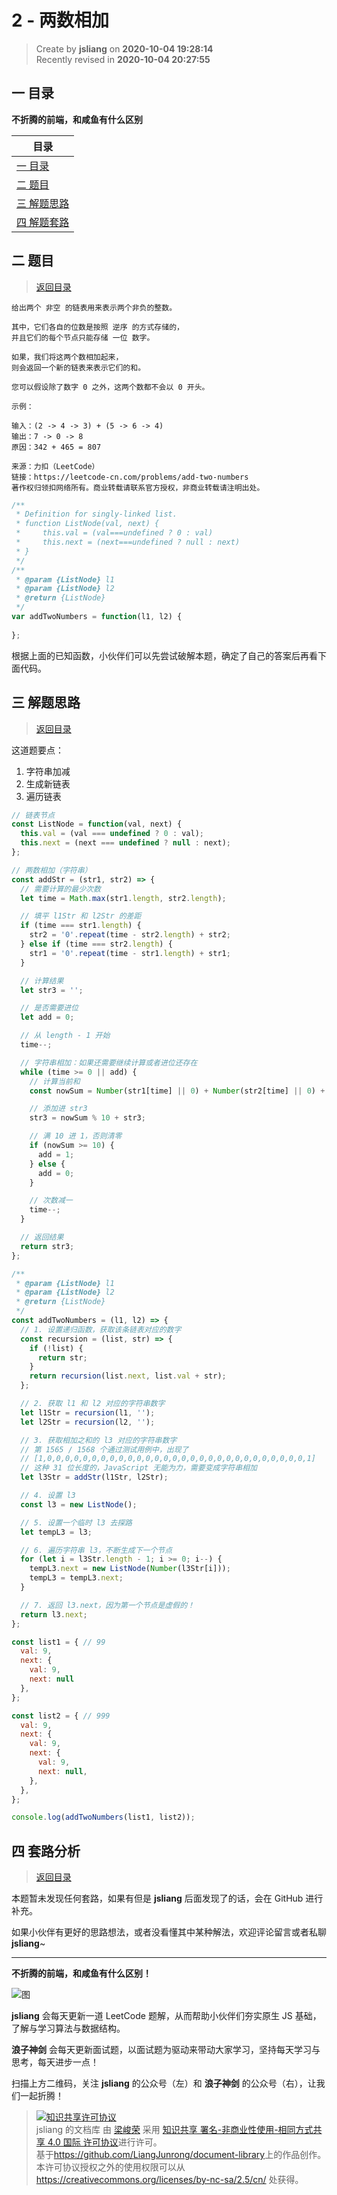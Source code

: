 2 - 两数相加
===

> Create by **jsliang** on **2020-10-04 19:28:14**  
> Recently revised in **2020-10-04 20:27:55**

<!-- 目录开始 -->
## <a name="chapter-one" id="chapter-one"></a>一 目录

**不折腾的前端，和咸鱼有什么区别**

| 目录 |
| --- |
| [一 目录](#chapter-one) |
| <a name="catalog-chapter-two" id="catalog-chapter-two"></a>[二 题目](#chapter-two) |
| <a name="catalog-chapter-three" id="catalog-chapter-three"></a>[三 解题思路](#chapter-three) |
| <a name="catalog-chapter-four" id="catalog-chapter-four"></a>[四 解题套路](#chapter-four) |
<!-- 目录结束 -->

## <a name="chapter-two" id="chapter-two"></a>二 题目

> [返回目录](#chapter-one)

```
给出两个 非空 的链表用来表示两个非负的整数。

其中，它们各自的位数是按照 逆序 的方式存储的，
并且它们的每个节点只能存储 一位 数字。

如果，我们将这两个数相加起来，
则会返回一个新的链表来表示它们的和。

您可以假设除了数字 0 之外，这两个数都不会以 0 开头。

示例：

输入：(2 -> 4 -> 3) + (5 -> 6 -> 4)
输出：7 -> 0 -> 8
原因：342 + 465 = 807

来源：力扣（LeetCode）
链接：https://leetcode-cn.com/problems/add-two-numbers
著作权归领扣网络所有。商业转载请联系官方授权，非商业转载请注明出处。
```

```js
/**
 * Definition for singly-linked list.
 * function ListNode(val, next) {
 *     this.val = (val===undefined ? 0 : val)
 *     this.next = (next===undefined ? null : next)
 * }
 */
/**
 * @param {ListNode} l1
 * @param {ListNode} l2
 * @return {ListNode}
 */
var addTwoNumbers = function(l1, l2) {
    
};
```

根据上面的已知函数，小伙伴们可以先尝试破解本题，确定了自己的答案后再看下面代码。

## <a name="chapter-three" id="chapter-three"></a>三 解题思路

> [返回目录](#chapter-one)

这道题要点：

1. 字符串加减
2. 生成新链表
3. 遍历链表

```js
// 链表节点
const ListNode = function(val, next) {
  this.val = (val === undefined ? 0 : val);
  this.next = (next === undefined ? null : next);
};

// 两数相加（字符串）
const addStr = (str1, str2) => {
  // 需要计算的最少次数
  let time = Math.max(str1.length, str2.length);

  // 填平 l1Str 和 l2Str 的差距
  if (time === str1.length) {
    str2 = '0'.repeat(time - str2.length) + str2;
  } else if (time === str2.length) {
    str1 = '0'.repeat(time - str1.length) + str1;
  }

  // 计算结果
  let str3 = '';

  // 是否需要进位
  let add = 0;

  // 从 length - 1 开始
  time--;

  // 字符串相加：如果还需要继续计算或者进位还存在
  while (time >= 0 || add) {
    // 计算当前和
    const nowSum = Number(str1[time] || 0) + Number(str2[time] || 0) + add;

    // 添加进 str3
    str3 = nowSum % 10 + str3;

    // 满 10 进 1，否则清零
    if (nowSum >= 10) {
      add = 1;
    } else {
      add = 0;
    }

    // 次数减一
    time--;
  }

  // 返回结果
  return str3;
};

/**
 * @param {ListNode} l1
 * @param {ListNode} l2
 * @return {ListNode}
 */
const addTwoNumbers = (l1, l2) => {
  // 1. 设置递归函数，获取该条链表对应的数字
  const recursion = (list, str) => {
    if (!list) {
      return str;
    }
    return recursion(list.next, list.val + str);
  };

  // 2. 获取 l1 和 l2 对应的字符串数字
  let l1Str = recursion(l1, '');
  let l2Str = recursion(l2, '');

  // 3. 获取相加之和的 l3 对应的字符串数字
  // 第 1565 / 1568 个通过测试用例中，出现了
  // [1,0,0,0,0,0,0,0,0,0,0,0,0,0,0,0,0,0,0,0,0,0,0,0,0,0,0,0,0,0,1]
  // 这种 31 位长度的，JavaScript 无能为力，需要变成字符串相加
  let l3Str = addStr(l1Str, l2Str);

  // 4. 设置 l3
  const l3 = new ListNode();

  // 5. 设置一个临时 l3 去探路
  let tempL3 = l3;

  // 6. 遍历字符串 l3，不断生成下一个节点
  for (let i = l3Str.length - 1; i >= 0; i--) {
    tempL3.next = new ListNode(Number(l3Str[i]));
    tempL3 = tempL3.next;
  }

  // 7. 返回 l3.next，因为第一个节点是虚假的！
  return l3.next;
};

const list1 = { // 99
  val: 9,
  next: {
    val: 9,
    next: null
  },
};

const list2 = { // 999
  val: 9,
  next: {
    val: 9,
    next: {
      val: 9,
      next: null,
    },
  },
};

console.log(addTwoNumbers(list1, list2));
```

## <a name="chapter-four" id="chapter-four"></a>四 套路分析

> [返回目录](#chapter-one)

本题暂未发现任何套路，如果有但是 **jsliang** 后面发现了的话，会在 GitHub 进行补充。

如果小伙伴有更好的思路想法，或者没看懂其中某种解法，欢迎评论留言或者私聊 **jsliang**~

---

**不折腾的前端，和咸鱼有什么区别！**

![图](https://github.com/LiangJunrong/document-library/blob/master/public-repertory/img/z-index-small.png?raw=true)

**jsliang** 会每天更新一道 LeetCode 题解，从而帮助小伙伴们夯实原生 JS 基础，了解与学习算法与数据结构。

**浪子神剑** 会每天更新面试题，以面试题为驱动来带动大家学习，坚持每天学习与思考，每天进步一点！

扫描上方二维码，关注 **jsliang** 的公众号（左）和 **浪子神剑** 的公众号（右），让我们一起折腾！

> <a rel="license" href="http://creativecommons.org/licenses/by-nc-sa/4.0/"><img alt="知识共享许可协议" style="border-width:0" src="https://i.creativecommons.org/l/by-nc-sa/4.0/88x31.png" /></a><br /><span xmlns:dct="http://purl.org/dc/terms/" property="dct:title">jsliang 的文档库</span> 由 <a xmlns:cc="http://creativecommons.org/ns#" href="https://github.com/LiangJunrong/document-library" property="cc:attributionName" rel="cc:attributionURL">梁峻荣</a> 采用 <a rel="license" href="http://creativecommons.org/licenses/by-nc-sa/4.0/">知识共享 署名-非商业性使用-相同方式共享 4.0 国际 许可协议</a>进行许可。<br />基于<a xmlns:dct="http://purl.org/dc/terms/" href="https://github.com/LiangJunrong/document-library" rel="dct:source">https://github.com/LiangJunrong/document-library</a>上的作品创作。<br />本许可协议授权之外的使用权限可以从 <a xmlns:cc="http://creativecommons.org/ns#" href="https://creativecommons.org/licenses/by-nc-sa/2.5/cn/" rel="cc:morePermissions">https://creativecommons.org/licenses/by-nc-sa/2.5/cn/</a> 处获得。